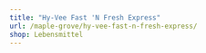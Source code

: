 ```yaml
---
title: "Hy-Vee Fast 'N Fresh Express"
url: /maple-grove/hy-vee-fast-n-fresh-express/
shop: Lebensmittel
---
```

